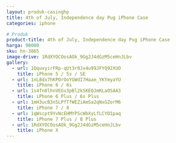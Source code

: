 ```yaml
---
layout: produk-casinghp
title: 4th of July, Independence day Pug iPhone Case
categories: iphone

# Produk
product-title: 4th of July, Independence day Pug iPhone Case
harga: 90000
sku: hn-3865
image-drive: 1RdXYOCOosAOk_9Gg2J4dGzM5ceHnJLbv
gallery:
  - url: 1QquxyirFRp-qUt3r0Jx4u99JFYQ92XUO
    title: iPhone 5 / 5s / SE
  - url: 1nL8dx7hKPOrOoYGWdI7Haae_YKYmyaYU
    title: iPhone 6 / 6s
  - url: 1s4fn0lhnVEGv3pBl2kSKEQJmKLaOSAA3
    title: iPhone 6 Plus / 6s Plus
  - url: 1mH3ucB3n5LPfTfWEZiAmSa2qNxGZorM6
    title: iPhone 7 / 8
  - url: 1qWscpt9YvNcEHMYPScWbXyLfLCYO1paq
    title: iPhone 7 Plus / 8 Plus
  - url: 1RdXYOCOosAOk_9Gg2J4dGzM5ceHnJLbv
    title: iPhone X
---
```

